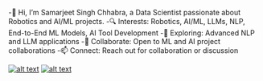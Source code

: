 -👋 Hi, I’m Samarjeet Singh Chhabra, a Data Scientist passionate about Robotics and AI/ML projects.
-🔍 Interests: Robotics, AI/ML, LLMs, NLP, End-to-End ML Models, AI Tool Development
-🌱 Exploring: Advanced NLP and LLM applications
-🤝 Collaborate: Open to ML and AI project collaborations
-📫 Connect: Reach out for collaboration or discussion

<!-- Please don't remove this: Grab your social icons from https://github.com/carlsednaoui/gitsocial -->
<!-- display the social media buttons in your README -->

[![alt text][1.1]][1]
[![alt text][2.1]][2]
<!-- [![alt text][3.1]][3] -->
<!-- [![alt text][4.1]][4] --> 
<!-- [![alt text][5.1]][5] -->
<!-- [![alt text][6.1]][6] -->


<!-- links to social media icons -->
<!-- no need to change these -->

<!-- icons with padding -->

[1.1]:   https://cdn.exclaimer.com/Handbook%20Images/linkedin-icon_32x32.png (twitter icon with padding)
[2.1]:   https://cdn.exclaimer.com/Handbook%20Images/twitter-icon_32x32.png (facebook icon with padding)
<!-- [3.1]: http://i.imgur.com/yCsTjba.png (google plus icon with padding) -->
<!-- [4.1]: http://i.imgur.com/YckIOms.png (tumblr icon with padding) -->
<!-- [5.1]: http://i.imgur.com/1AGmwO3.png (dribbble icon with padding) -->
<!-- [6.1]: http://i.imgur.com/0o48UoR.png (github icon with padding) -->

<!-- icons without padding -->




<!-- links to your social media accounts -->
<!-- update these accordingly -->

[1]: https://www.linkedin.com/in/samarjeet-singh-chhabra-37411b20b/
[2]: https://twitter.com/Samarjeet2108
<!-- [3]: https://plus.google.com/+CarlSednaoui -->
<!-- [4]: http://carlsed.tumblr.com -->
<!-- [5]: http://dribbble.com/carlsednaoui -->
<!-- [6]: http://www.github.com/carlsednaoui -->

<!-- Please don't remove this: Grab your social icons from https://github.com/carlsednaoui/gitsocial -->
